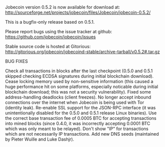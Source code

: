 Jobecoin version 0.5.2 is now available for download at:
http://sourceforge.net/projects/jobecoin/files/Jobecoin/jobecoin-0.5.2/

This is a bugfix-only release based on 0.5.1.

Please report bugs using the issue tracker at github:
https://github.com/jobecoin/jobecoin/issues

Stable source code is hosted at Gitorious:
http://gitorious.org/jobecoin/jobecoind-stable/archive-tarball/v0.5.2#.tar.gz

BUG FIXES

Check all transactions in blocks after the last checkpoint (0.5.0 and 0.5.1 skipped checking ECDSA signatures during initial blockchain download).
Cease locking memory used by non-sensitive information (this caused a huge performance hit on some platforms, especially noticable during initial blockchain download; this was
not a security vulnerability).
Fixed some address-handling deadlocks (client freezes).
No longer accept inbound connections over the internet when Jobecoin is being used with Tor (identity leak).
Re-enable SSL support for the JSON-RPC interface (it was unintentionally disabled for the 0.5.0 and 0.5.1 release Linux binaries).
Use the correct base transaction fee of 0.0005 BTC for accepting transactions into mined blocks (since 0.4.0, it was incorrectly accepting 0.0001 BTC which was only meant to be relayed).
Don't show "IP" for transactions which are not necessarily IP transactions.
Add new DNS seeds (maintained by Pieter Wuille and Luke Dashjr).
